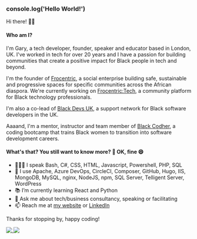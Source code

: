 ### console.log('Hello World!')

Hi there! 👋🏾

#### Who am I?
I'm Gary, a tech developer, founder, speaker and educator based in London, UK. I've worked in tech for over 20 years and I have a passion for building communities that create a positive impact for Black people in tech and beyond.

I'm the founder of [Frocentric](https://hq.frocentric.io), a social enterprise building safe, sustainable and progressive spaces for specific communities across the African diaspora. We're currently working on [Frocentric:Tech](https://tech.frocentric.io), a community platform for Black technology professionals.

I'm also a co-lead of [Black Devs UK](https://www.blackdevs.uk), a support network for Black software developers in the UK.

Aaaand, I'm a mentor, instructor and team member of [Black Codher](https://www.blackcodher.com), a coding bootcamp that trains Black women to transition into software development careers.

#### What's that? You still want to know more? 🧐 OK, fine 😄
- 👨🏾‍💻 I speak Bash, C#, CSS, HTML, Javascript, Powershell, PHP, SQL
- 🧰 I use Apache, Azure DevOps, CircleCI, Composer, GitHub, Hugo, IIS, MongoDB, MySQL, nginx, NodeJS, npm, SQL Server, Telligent Server, WordPress
- 📚 I’m currently learning React and Python
- 💬 Ask me about tech/business consultancy, speaking or facilitating
- 📫 Reach me at [my website](https://ingenyus.com) or [LinkedIn](http://linkedin.com/in/garymcpherson00/)

Thanks for stopping by, happy coding!

<a href="https://github.com/anuraghazra/github-readme-stats">
  <img align="top" src="https://github-readme-stats.vercel.app/api?username=Genyus&count_private=true&show_icons=true&theme=dark" />
</a>

<a href="https://github.com/anuraghazra/github-readme-stats">
  <img align="top" src="https://github-readme-stats.vercel.app/api/top-langs/?username=Genyus&theme=dark&hide=CSS" />
</a>
<!-- https://github.com/simple-icons/simple-icons/blob/develop/slugs.md -->
